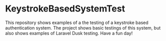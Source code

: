 # KeystrokeBasedSystemTest
This repository shows examples of a the testing of a keystroke based authentication system. The project shows basic testings of this system, but also shows examples of Laravel Dusk testing. Have a fun day!
